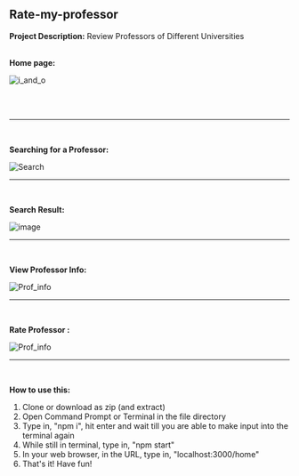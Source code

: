 ## Rate-my-professor

**Project Description:** 
Review Professors of Different Universities
<br/><br/>


**Home page:**

![i_and_o](https://user-images.githubusercontent.com/25118296/70451750-1c632200-1ad0-11ea-8a24-bbbe0eaa2668.png)

<br/><br/>

---
<br/>

**Searching for a Professor:**

![Search](https://user-images.githubusercontent.com/25118296/70452159-deb2c900-1ad0-11ea-8b71-d167226cd773.gif)

---
<br/>

**Search Result:**

![image](https://user-images.githubusercontent.com/25118296/70452778-ea52bf80-1ad1-11ea-8d5a-35a78fb0102f.png)

---
<br/>

**View Professor Info:**


![Prof_info](https://user-images.githubusercontent.com/25118296/70453374-d9ef1480-1ad2-11ea-9403-4885ae0a8266.gif)

---
<br/>

**Rate Professor :**


![Prof_info](https://user-images.githubusercontent.com/25118296/70453374-d9ef1480-1ad2-11ea-9403-4885ae0a8266.gif)

---
<br/>


**How to use this:**
1. Clone or download as zip (and extract)
2. Open Command Prompt or Terminal in the file directory
3. Type in, "npm i", hit enter and wait till you are able to make input into the terminal again
4. While still in terminal, type in, "npm start"
5. In your web browser, in the URL, type in, "localhost:3000/home"
3. That's it! Have fun!
